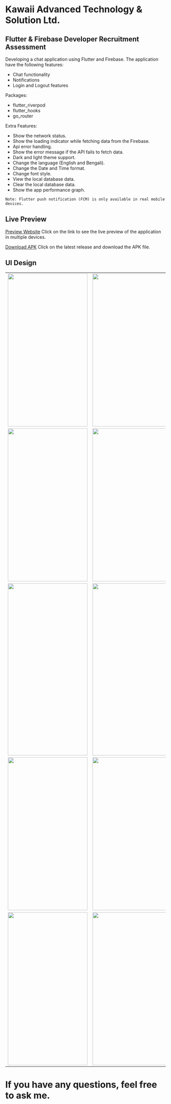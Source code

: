 # Kawaii Advanced Technology & Solution Ltd.
## Flutter & Firebase Developer Recruitment Assessment

Developing a chat application using Flutter and Firebase. The application have the following features:

- Chat functionality
- Notifications
- Login and Logout features

Packages:

- flutter_riverpod
- flutter_hooks
- go_router

Extra Features:

- Show the network status.
- Show the loading indicator while fetching data from the Firebase.
- Api error handling.
- Show the error message if the API fails to fetch data.
- Dark and light theme support.
- Change the language (English and Bengali).
- Change the Date and Time format.
- Change font style.
- View the local database data.
- Clear the local database data.
- Show the app performance graph.


```Note: Flutter push notification (FCM) is only available in real mobile devices.```

## Live Preview 

[Preview Website](https://kawaiibd-chitchat.web.app/) Click on the link to see the live preview of the application in multiple devices.

[Download APK](https://github.com/sabikrahat/kawaiibd_chitchat/releases) Click on the latest release and download the APK file.


## UI Design

<table>
  <tr>
    <td><img src="ui/1.png" width=250 height=480></td>
    <td><img src="ui/2.png" width=250 height=480></td>
    <td><img src="ui/3.png" width=250 height=480></td>
  </tr>
  <tr>
    <td><img src="ui/4.png" width=250 height=480></td>
    <td><img src="ui/5.png" width=250 height=480></td>
    <td><img src="ui/6.png" width=250 height=480></td>
  </tr>
  <tr>
    <td><img src="ui/7.png" width=250 height=540></td>
    <td><img src="ui/8.png" width=250 height=540></td>
    <td><img src="ui/9.png" width=250 height=540></td>
  </tr>
    <tr>
        <td><img src="ui/10.png" width=250 height=480></td>
        <td><img src="ui/11.png" width=250 height=480></td>
        <td><img src="ui/12.png" width=250 height=480></td>
    </tr>
    <tr>
        <td><img src="ui/13.png" width=250 height=480></td>
        <td><img src="ui/14.png" width=250 height=480></td>
    </tr>
 </table>

# If you have any questions, feel free to ask me.